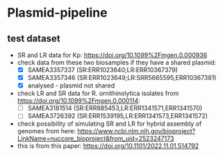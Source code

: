 # Plasmid-pipeline

## test dataset

- SR and LR data for Kp: https://doi.org/10.1099%2Fmgen.0.000936
- check data from these two biosamples if they have a shared plasmid:
    - [x] SAMEA3357337 (SR:ERR1023640;LR:ERR10367379)
    - [x] SAMEA3357346 (SR:ERR1023649;LR:SRR5665595,ERR10367381)
    - [x] analysed - plasmid not shared
 
- check LR and SR data for R. ornithinolytica isolates from https://doi.org/10.1099%2Fmgen.0.000114:
    - [ ] SAMEA3181514 (SR:ERR885453,LR:ERR1341571,ERR1341570)
    - [ ] SAMEA3726392 (SR:ERR1539195,LR:ERR1341573,ERR1341572)

- check possibility of simulating SR and LR for hybrid assembly of genomes from here: https://www.ncbi.nlm.nih.gov/bioproject?LinkName=nuccore_bioproject&from_uid=2523247173
- this is from this paper: https://doi.org/10.1101/2022.11.01.514792
